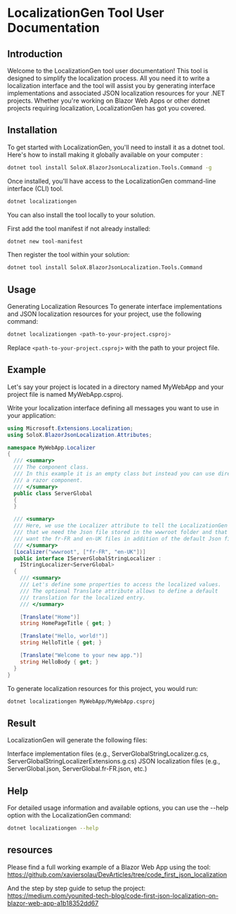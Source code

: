 
# LocalizationGen Tool User Documentation

## Introduction

Welcome to the LocalizationGen tool user documentation!
This tool is designed to simplify the localization process. All you need it to write a localization interface and
the tool will assist you by generating interface implementations and associated JSON localization resources for your
.NET projects.
Whether you're working on Blazor Web Apps or other dotnet projects requiring localization, LocalizationGen
has got you covered.

## Installation

To get started with LocalizationGen, you'll need to install it as a dotnet tool. Here's how to install making it globally available on your computer :

```bash
dotnet tool install SoloX.BlazorJsonLocalization.Tools.Command -g
```

Once installed, you'll have access to the LocalizationGen command-line interface (CLI) tool.

```bash
dotnet localizationgen
```

You can also install the tool locally to your solution.

First add the tool manifest if not already installed:

```bash
dotnet new tool-manifest
```

Then register the tool within your solution:

```bash
dotnet tool install SoloX.BlazorJsonLocalization.Tools.Command
```

## Usage

Generating Localization Resources
To generate interface implementations and JSON localization resources for your project, use the following command:

```bash
dotnet localizationgen <path-to-your-project.csproj>
```

Replace `<path-to-your-project.csproj>` with the path to your project file.

## Example
Let's say your project is located in a directory named MyWebApp and your project file is named MyWebApp.csproj.

Write your localization interface defining all messages you want to use in your application:

```csharp
using Microsoft.Extensions.Localization;
using SoloX.BlazorJsonLocalization.Attributes;

namespace MyWebApp.Localizer
{
  /// <summary>
  /// The component class.
  /// In this example it is an empty class but instead you can use directly
  /// a razor component.
  /// </summary>
  public class ServerGlobal
  {
  }

  /// <summary>
  /// Here, we use the Localizer attribute to tell the LocalizationGen tool
  /// that we need the Json file stored in the wwwroot folder and that we
  /// want the fr-FR and en-UK files in addition of the default Json file.
  /// </summary>
  [Localizer("wwwroot", ["fr-FR", "en-UK"])]
  public interface IServerGlobalStringLocalizer :
    IStringLocalizer<ServerGlobal>
  {
    /// <summary>
    /// Let's define some properties to access the localized values.
    /// The optional Translate attribute allows to define a default
    /// translation for the localized entry.
    /// </summary>

    [Translate("Home")]
    string HomePageTitle { get; }

    [Translate("Hello, world!")]
    string HelloTitle { get; }

    [Translate("Welcome to your new app.")]
    string HelloBody { get; }
  }
}
```

To generate localization resources for this project, you would run:

```bash
dotnet localizationgen MyWebApp/MyWebApp.csproj
```

## Result

LocalizationGen will generate the following files:

Interface implementation files (e.g., ServerGlobalStringLocalizer.g.cs, ServerGlobalStringLocalizerExtensions.g.cs)
JSON localization files (e.g., ServerGlobal.json, ServerGlobal.fr-FR.json, etc.)

## Help

For detailed usage information and available options, you can use the --help option with the LocalizationGen command:

```bash
dotnet localizationgen --help
```

## resources

Please find a full working example of a Blazor Web App using the tool:
https://github.com/xaviersolau/DevArticles/tree/code_first_json_localization

And the step by step guide to setup the project:
https://medium.com/younited-tech-blog/code-first-json-localization-on-blazor-web-app-a1b18352dd67